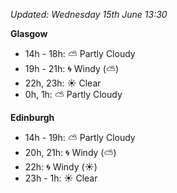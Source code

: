 *Updated: Wednesday 15th June 13:30*

**Glasgow**

* 14h - 18h: :partly_sunny: Partly Cloudy
* 19h - 21h: :cyclone: Windy (:partly_sunny:)
* 22h, 23h: :sunny: Clear
* 0h, 1h: :partly_sunny: Partly Cloudy

**Edinburgh**

* 14h - 19h: :partly_sunny: Partly Cloudy
* 20h, 21h: :cyclone: Windy (:partly_sunny:)
* 22h: :cyclone: Windy (:sunny:)
* 23h - 1h: :sunny: Clear
